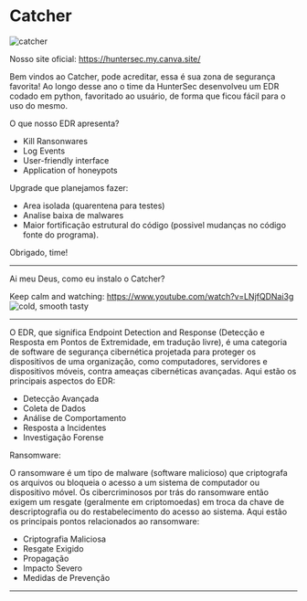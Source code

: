 # Catcher
![catcher](https://github.com/Ralph20s/Catcher/assets/129310835/5606cbdc-34c8-4158-8711-28b161c1bd2c)

Nosso site oficial: https://huntersec.my.canva.site/

Bem vindos ao Catcher, pode acreditar, essa é sua zona de segurança favorita!
Ao longo desse ano o time da HunterSec desenvolveu um EDR codado em python, favoritado ao usuário, de forma que ficou fácil para o uso do mesmo.

O que nosso EDR apresenta?
  - Kill Ransonwares
  - Log Events
  - User-friendly interface
  - Application of honeypots

Upgrade que planejamos fazer:
  - Area isolada (quarentena para testes)
  - Analise baixa de malwares
  - Maior fortificação estrutural do código (possivel mudanças no código fonte do programa).


Obrigado, time!
________________________________________________________________________________
Ai meu Deus, como eu instalo o Catcher?

Keep calm and watching: https://www.youtube.com/watch?v=LNjfQDNai3g
![cold, smooth   tasty](https://github.com/Ralph20s/Catcher/assets/129310835/97900456-cf48-45e3-885a-60b7b08b15f8)
________________________________________________________________________________

 O EDR, que significa Endpoint Detection and Response (Detecção e Resposta em Pontos de Extremidade, em tradução livre), é uma categoria de software de segurança cibernética projetada para proteger os dispositivos de uma organização, como computadores, servidores e dispositivos móveis, contra ameaças cibernéticas avançadas. Aqui estão os principais aspectos do EDR:

   - Detecção Avançada
   - Coleta de Dados
   - Análise de Comportamento
   - Resposta a Incidentes
   - Investigação Forense


Ransomware:

 O ransomware é um tipo de malware (software malicioso) que criptografa os arquivos ou bloqueia o acesso a um sistema de computador ou dispositivo móvel. Os cibercriminosos por trás do ransomware então exigem um resgate (geralmente em criptomoedas) em troca da chave de descriptografia ou do restabelecimento do acesso ao sistema. Aqui estão os principais pontos relacionados ao ransomware:

   - Criptografia Maliciosa
   - Resgate Exigido
   - Propagação
   - Impacto Severo
   - Medidas de Prevenção

________________________________________________________________________________
